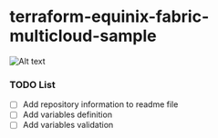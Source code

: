 # terraform-equinix-fabric-multicloud-sample

![Alt text](docs/images/Multicloud-Automation-Equinix-Fabric-Diagram?raw=true "Multi-cloud automation Equinix Fabric diagram")

### TODO List

- [ ] Add repository information to readme file
- [ ] Add variables definition
- [ ] Add variables validation